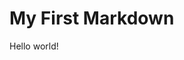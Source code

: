 <h1 class="code-line" data-line-start=0 data-line-end=1 ><a id="My_First_Markdown_0"></a>My First Markdown</h1>
<p class="has-line-data" data-line-start="1" data-line-end="2">Hello world!</p>
